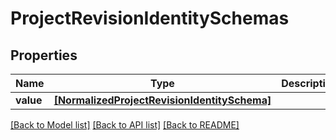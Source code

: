 # ProjectRevisionIdentitySchemas


## Properties
Name | Type | Description | Notes
------------ | ------------- | ------------- | -------------
**value** | [**[NormalizedProjectRevisionIdentitySchema]**](NormalizedProjectRevisionIdentitySchema.md) |  | 

[[Back to Model list]](../README.md#documentation-for-models) [[Back to API list]](../README.md#documentation-for-api-endpoints) [[Back to README]](../README.md)


